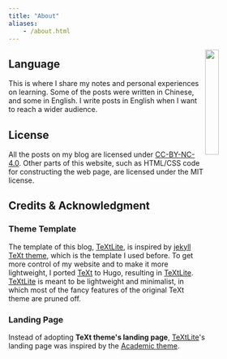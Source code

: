 ```yaml
---
title: "About"
aliases:
    - /about.html
---
```


<img src="https://img.yongfu.name/assets/images/me-about.png" style="width:23%;float:right;"/>

## Language

This is where I share my notes and personal experiences on learning. Some of the
posts were written in Chinese, and some in English. I write posts in English
when I want to reach a wider audience.

## License

All the posts on my blog are licensed under <a rel="license"
href="http://creativecommons.org/licenses/by-nc/4.0/">CC-BY-NC-4.0</a>. Other
parts of this website, such as HTML/CSS code for constructing the web page, are
licensed under the MIT license.


## Credits & Acknowledgment

### Theme Template

The template of this blog, [TeXtLite][TeXtLite], is inspired by [jekyll TeXt
theme][TeXt], which is the template I used before. To get more control of my
website and to make it more lightweight, I ported [TeXt][TeXt] to Hugo,
resulting in [TeXtLite][TeXtLite]. [TeXtLite][TeXtLite] is meant to be
lightweight and minimalist, in which most of the fancy features of the original
TeXt theme are pruned off.

[TeXt]: https://github.com/kitian616/jekyll-TeXt-theme
[TeXtLite]: https://github.com/liao961120/TeXtLite

### Landing Page

Instead of adopting **TeXt theme's landing page**, [TeXtLite][TeXtLite]'s
landing page was inspired by the [Academic theme](https://academic-demo.netlify.app).

